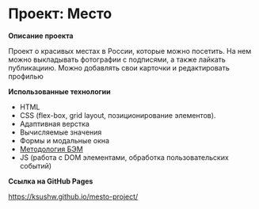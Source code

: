 # Проект: Место

**Описание проекта**

Проект о красивых местах в России, которые можно посетить.
На нем можно выкладывать фотографии с подписями, а также лайкать публикациию. 
Можно добавлять свои карточки и редактировать профилью

**Использованные технологии**

- HTML
- CSS (flex-box, grid layout, позиционирование
элементов).
- Адаптивная верстка
- Вычисляемые значения
- Формы и модальные окна
- [Методология БЭМ](https://ru.bem.info/methodology/)
- JS (работа с DOM элементами, обработка пользовательских событий)

**Ссылка на GitHub Pages**

https://ksushw.github.io/mesto-project/
